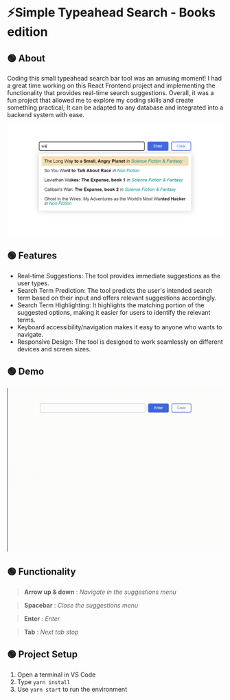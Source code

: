 
# ⚡Simple Typeahead Search - Books edition

## 🟢 About

Coding this small typeahead search bar tool was an amusing moment! I had a great time working on this React Frontend project and implementing the functionality that provides real-time search suggestions. Overall, it was a fun project that allowed me to explore my coding skills and create something practical; It can be adapted to any database and integrated into a backend system with ease.

![mvp demo](./mvp.png)

## 🟢 Features

- Real-time Suggestions: The tool provides immediate suggestions as the user types.
- Search Term Prediction: The tool predicts the user's intended search term based on their input and offers relevant suggestions accordingly.
- Search Term Highlighting: It highlights the matching portion of the suggested options, making it easier for users to identify the relevant terms.
- Keyboard accessibility/navigation makes it easy to anyone who wants to navigate.
- Responsive Design: The tool is designed to work seamlessly on different devices and screen sizes.

## 🟢 Demo
![mvp demo](./demo.gif)

## 🟢 Functionality

> __Arrow up & down__ : _Navigate in the suggestions menu_

> __Spacebar__ : _Close the suggestions menu_

>__Enter__ : _Enter_

>__Tab__ : _Next tab stop_

## 🟢 Project Setup
1. Open a terminal in VS Code
2. Type `yarn install`
3. Use `yarn start` to run the environment
